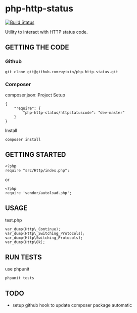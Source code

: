 # php-http-status
[![Build Status](https://travis-ci.org/wyixin/php-http-status.svg)](https://travis-ci.org/wyixin/php-http-status)

Utility to interact with HTTP status code.

## GETTING THE CODE

### Github
```
git clone git@github.com:wyixin/php-http-status.git
```

### Composer
composer.json: Project Setup
```
{
    "require": {
        "php-http-status/httpstatuscode": "dev-master"
    }
}
```

Install
```
composer install
```

## GETTING STARTED
```
<?php
require "src/Http/index.php";
```
or
```
<?php
require 'vendor/autoload.php';
```

## USAGE
test.php
```
var_dump(Http\_Continue);
var_dump(Http\_Switching_Protocols);
var_dump(Http\Switching_Protocols);
var_dump(Http\Ok);
```

## RUN TESTS
use phpunit
```
phpunit tests
```

## TODO
* setup github hook to update composer package automatic 
